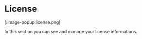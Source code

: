 # License

[:image-popup:license.png]

In this section you can see and manage your license informations.
